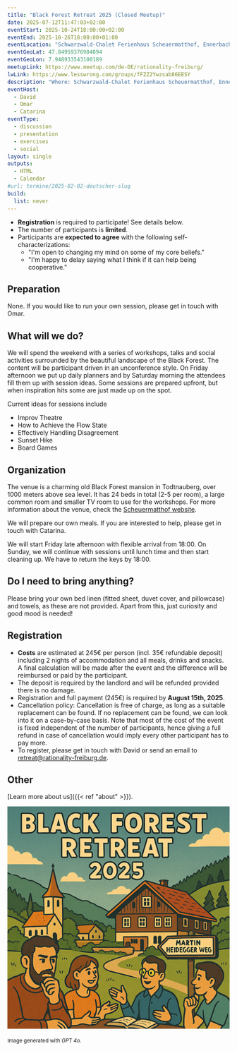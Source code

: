 ```yaml
---
title: "Black Forest Retreat 2025 (Closed Meetup)"
date: 2025-07-12T11:47:03+02:00
eventStart: 2025-10-24T18:00:00+02:00
eventEnd: 2025-10-26T18:00:00+01:00
eventLocation: "Schwarzwald-Chalet Ferienhaus Scheuermatthof, Ennerbachstraße 38, 79674 Todtnauberg"
eventGeoLat: 47.84959376904894 
eventGeoLon: 7.948933543100189
meetupLink: https://www.meetup.com/de-DE/rationality-freiburg/
lwLink: https://www.lesswrong.com/groups/fFZZ2Ywzsab86EESY
description: "Where: Schwarzwald-Chalet Ferienhaus Scheuermatthof, Ennerbachstraße 38, 79674 Todtnauberg. When: Friday, October 24th at 18:00 until Sunday, October 26th at 18:00 hours CEST."
eventHost:
  - David
  - Omar
  - Catarina
eventType:
  - discussion
  - presentation
  - exercises
  - social
layout: single
outputs:
  - HTML
  - Calendar
#url: termine/2025-02-02-deutscher-slug
build:
  list: never
---
```


* **Registration** is required to participate! See details below. 
* The number of participants is **limited**.
* Participants are **expected to agree** with the following
  self-characterizations:
  * "I'm open to changing my mind on some of my core beliefs."
  * "I'm happy to delay saying what I think if it can help being cooperative."

## Preparation

None. If you would like to run your own session, please get in touch with Omar. 

## What will we do?

We will spend the weekend with a series of workshops, talks and social activities surrounded by the beautiful landscape of the Black Forest. The content will be participant driven in an unconference style. On Friday afternoon we put up daily planners and by Saturday morning the attendees fill them up with session ideas. Some sessions are prepared upfront, but when inspiration hits some are just made up on the spot.

Current ideas for sessions include
* Improv Theatre
* How to Achieve the Flow State
* Effectively Handling Disagreement
* Sunset Hike
* Board Games

## Organization

The venue is a charming old Black Forest mansion in Todtnauberg, over 1000 meters above sea level. It has 24 beds in total (2-5 per room), a large common room and smaller TV room to use for the workshops. For more information about the venue, check the [Scheuermatthof website](https://ferienhaus-schwarzwald-todtnauberg.de/).

We will prepare our own meals. If you are interested to help, please get in touch with Catarina. 

We will start Friday late afternoon with flexible arrival from 18:00. On Sunday, we will continue with sessions until lunch time and then start cleaning up. We have to return the keys by 18:00. 

## Do I need to bring anything?
Please bring your own bed linen (fitted sheet, duvet cover, and pillowcase) and towels, as these are not provided. Apart from this, just curiosity and good mood is needed!

## Registration
* **Costs** are estimated at 245€ per person (incl. 35€ refundable deposit) including 2 nights of accommodation and all meals, drinks and snacks. A final calculation will be made after the event and the difference will be reimbursed or paid by the participant. 
* The deposit is required by the landlord and will be refunded provided there is no damage. 
* Registration and full payment (245€) is required by **August 15th, 2025**. 
* Cancellation policy: Cancellation is free of charge, as long as a suitable replacement can be found. If no replacement can be found, we can look into it on a case-by-case basis. Note that most of the cost of the event is fixed independent of the number of participants, hence giving a full refund in case of cancellation would imply every other participant has to pay more. 
* To register, please get in touch with David or send an email to [retreat@rationality-freiburg.de](mailto:retreat@rationality-freiburg.de). 


## Other

[Learn more about us]({{< ref "about" >}}).

![Rationality Black Forest Retreat](cover.png "Rationality Black Forest Retreat")

<small>Image generated with _GPT 4o_.</small>